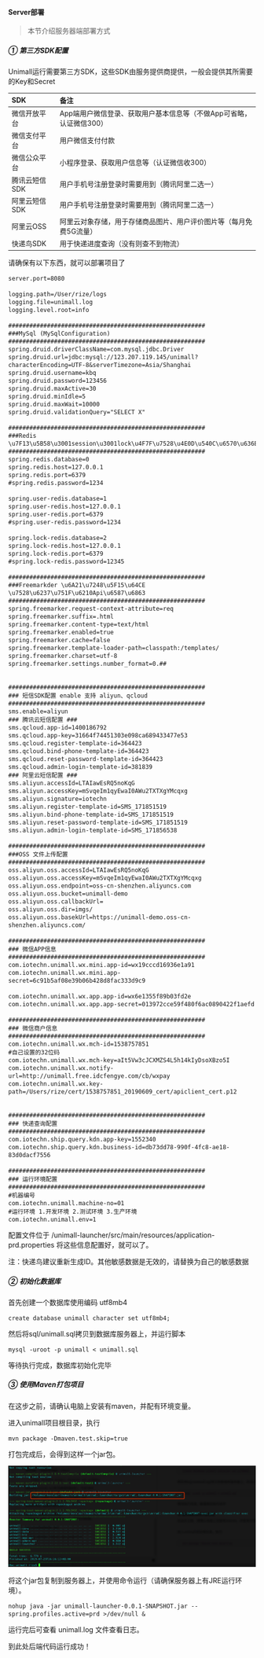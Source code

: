 #### Server部署

> 本节介绍服务器端部署方式

##### ① 第三方SDK配置

Unimall运行需要第三方SDK，这些SDK由服务提供商提供，一般会提供其所需要的Key和Secret

| SDK | 备注 |
|:--------|:--------|
|  微信开放平台   |  App端用户微信登录、获取用户基本信息等（不做App可省略，认证微信300）   |
|  微信支付平台   |  用户微信支付付款   |
|  微信公众平台   |  小程序登录、获取用户信息等（认证微信收300）   |
|  腾讯云短信SDK   |  用户手机号注册登录时需要用到（腾讯阿里二选一）   |
|  阿里云短信SDK   |  用户手机号注册登录时需要用到（腾讯阿里二选一）  |
|  阿里云OSS  |  阿里云对象存储，用于存储商品图片、用户评价图片等（每月免费5G流量） |
|  快递鸟SDK  |  用于快递进度查询（没有则查不到物流）  |

请确保有以下东西，就可以部署项目了

	server.port=8080
    
    logging.path=/User/rize/logs
    logging.file=unimall.log
    logging.level.root=info
    
    ########################################################
    ###MySql (MySqlConfiguration)
    ########################################################
    spring.druid.driverClassName=com.mysql.jdbc.Driver
    spring.druid.url=jdbc:mysql://123.207.119.145/unimall?characterEncoding=UTF-8&serverTimezone=Asia/Shanghai
    spring.druid.username=kbq
    spring.druid.password=123456
    spring.druid.maxActive=30
    spring.druid.minIdle=5
    spring.druid.maxWait=10000
    spring.druid.validationQuery="SELECT X"
    
    ########################################################
    ###Redis \u7F13\u5B58\u3001session\u3001lock\u4F7F\u7528\u4E0D\u540C\u6570\u636E\u6E90
    ########################################################
    spring.redis.database=0
    spring.redis.host=127.0.0.1
    spring.redis.port=6379
    #spring.redis.password=1234
    
    spring.user-redis.database=1
    spring.user-redis.host=127.0.0.1
    spring.user-redis.port=6379
    #spring.user-redis.password=1234
    
    spring.lock-redis.database=2
    spring.lock-redis.host=127.0.0.1
    spring.lock-redis.port=6379
    #spring.lock-redis.password=12345
    
    ########################################################
    ###Freemarkder \u6A21\u7248\u5F15\u64CE \u7528\u6237\u751F\u6210Api\u6587\u6863
    ########################################################
    spring.freemarker.request-context-attribute=req
    spring.freemarker.suffix=.html
    spring.freemarker.content-type=text/html
    spring.freemarker.enabled=true
    spring.freemarker.cache=false
    spring.freemarker.template-loader-path=classpath:/templates/
    spring.freemarker.charset=utf-8
    spring.freemarker.settings.number_format=0.##
    
    
    ########################################################
    ### 短信SDK配置 enable 支持 aliyun、qcloud
    ########################################################
    sms.enable=aliyun
    ### 腾讯云短信配置 ###
    sms.qcloud.app-id=1400186792
    sms.qcloud.app-key=31664f74451303e098ca689433477e53
    sms.qcloud.register-template-id=364423
    sms.qcloud.bind-phone-template-id=364423
    sms.qcloud.reset-password-template-id=364423
    sms.qcloud.admin-login-template-id=381839
    ### 阿里云短信配置 ###
    sms.aliyun.accessId=LTAIawEsRQ5noKqG
    sms.aliyun.accessKey=mSvqeIm1qyEwaI0AWu2TXTXgYMcqxg
    sms.aliyun.signature=iotechn
    sms.aliyun.register-template-id=SMS_171851519
    sms.aliyun.bind-phone-template-id=SMS_171851519
    sms.aliyun.reset-password-template-id=SMS_171851519
    sms.aliyun.admin-login-template-id=SMS_171856538
    
    ########################################################
    ###OSS 文件上传配置
    ########################################################
    oss.aliyun.oss.accessId=LTAIawEsRQ5noKqG
    oss.aliyun.oss.accessKey=mSvqeIm1qyEwaI0AWu2TXTXgYMcqxg
    oss.aliyun.oss.endpoint=oss-cn-shenzhen.aliyuncs.com
    oss.aliyun.oss.bucket=unimall-demo
    oss.aliyun.oss.callbackUrl=
    oss.aliyun.oss.dir=imgs/
    oss.aliyun.oss.basekUrl=https://unimall-demo.oss-cn-shenzhen.aliyuncs.com/
    
    ########################################################
    ### 微信APP信息
    ########################################################
    com.iotechn.unimall.wx.mini.app-id=wx19cccd16936e1a91
    com.iotechn.unimall.wx.mini.app-secret=6c91b5af08e39b06b428d8fac333d9c9
    
    com.iotechn.unimall.wx.app.app-id=wx6e1355f89b03fd2e
    com.iotechn.unimall.wx.app.app-secret=013972cce59f480f6ac0890422f1aefd
    
    ########################################################
    ### 微信商户信息
    ########################################################
    com.iotechn.unimall.wx.mch-id=1538757851
    #自己设置的32位码
    com.iotechn.unimall.wx.mch-key=aIt5Vw3cJCXMZS4L5h14kIyDsoXBzo5I
    com.iotechn.unimall.wx.notify-url=http://unimall.free.idcfengye.com/cb/wxpay
    com.iotechn.unimall.wx.key-path=/Users/rize/cert/1538757851_20190609_cert/apiclient_cert.p12
    
    
    ########################################################
    ### 快递查询配置
    ########################################################
    com.iotechn.ship.query.kdn.app-key=1552340
    com.iotechn.ship.query.kdn.business-id=db73dd78-990f-4fc8-ae18-83d0dacf7556
    
    ########################################################
    ### 运行环境配置
    ########################################################
    #机器编号
    com.iotechn.unimall.machine-no=01
    #运行环境 1.开发环境 2.测试环境 3.生产环境
    com.iotechn.unimall.env=1

配置文件位于 /unimall-launcher/src/main/resources/application-prd.properties 将这些信息配置好，就可以了。

注：快递鸟建议重新生成ID。其他敏感数据是无效的，请替换为自己的敏感数据

##### ② 初始化数据库
首先创建一个数据库使用编码 utf8mb4

	create database unimall character set utf8mb4;

然后将sql/unimall.sql拷贝到数据库服务器上，并运行脚本

	mysql -uroot -p unimall < unimall.sql

等待执行完成，数据库初始化完毕

##### ③ 使用Maven打包项目
在这步之前，请确认电脑上安装有maven，并配有环境变量。

进入unimall项目根目录，执行

	mvn package -Dmaven.test.skip=true

打包完成后，会得到这样一个jar包。

![打包](../snapshoot/package.png)

将这个jar包复制到服务器上，并使用命令运行（请确保服务器上有JRE运行环境）。

	nohup java -jar unimall-launcher-0.0.1-SNAPSHOT.jar --spring.profiles.active=prd >/dev/null &

运行完后可查看 unimall.log 文件查看日志。

到此处后端代码运行成功！